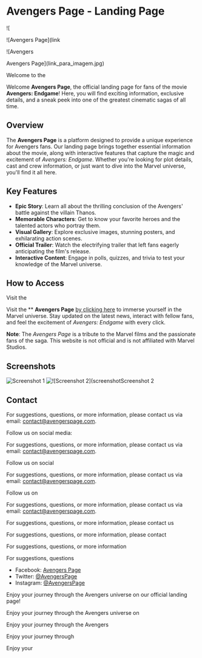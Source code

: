 # Avengers Page - Landing Page

![

![Avengers Page](link

![Avengers


Avengers Page](link_para_imagem.jpg)

Welcome to the 

Welcome
**Avengers Page**, the official landing page for fans of the movie **Avengers: Endgame**! Here, you will find exciting information, exclusive details, and a sneak peek into one of the greatest cinematic sagas of all time.

## Overview

The **Avengers Page** is a platform designed to provide a unique experience for Avengers fans. Our landing page brings together essential information about the movie, along with interactive features that capture the magic and excitement of *Avengers: Endgame*. Whether you're looking for plot details, cast and crew information, or just want to dive into the Marvel universe, you'll find it all here.

## Key Features

- **Epic Story**: Learn all about the thrilling conclusion of the Avengers' battle against the villain Thanos.
- **Memorable Characters**: Get to know your favorite heroes and the talented actors who portray them.
- **Visual Gallery**: Explore exclusive images, stunning posters, and exhilarating action scenes.
- **Official Trailer**: Watch the electrifying trailer that left fans eagerly anticipating the film's release.
- **Interactive Content**: Engage in polls, quizzes, and trivia to test your knowledge of the Marvel universe.

## How to Access

Visit the 

Visit the **
**Avengers Page** [by clicking here](link_to_page.html) to immerse yourself in the Marvel universe. Stay updated on the latest news, interact with fellow fans, and feel the excitement of *Avengers: Endgame* with every click.

**Note**: The *Avengers Page* is a tribute to the Marvel films and the passionate fans of the saga. This website is not official and is not affiliated with Marvel Studios.

## Screenshots

![Screenshot 1](screenshot_1.jpg)
![
![Screenshot 2](screenshotScreenshot 2](screenshot_2.jpg)

## Contact

For suggestions, questions, or more information, please contact us via email: contact@avengerspage.com.

Follow us on social media:


For suggestions, questions, or more information, please contact us via email: contact@avengerspage.com.

Follow us on social


For suggestions, questions, or more information, please contact us via email: contact@avengerspage.com.

Follow us on


For suggestions, questions, or more information, please contact us via email: contact@avengerspage.com.



For suggestions, questions, or more information, please contact us


For suggestions, questions, or more information, please contact


For suggestions, questions, or more information


For suggestions, questions


- Facebook: [Avengers Page](link_to_facebook)
- Twitter: [@AvengersPage](link_to_twitter)
- Instagram: [@AvengersPage](link_to_instagram)

Enjoy your journey through the Avengers universe on our official landing page!


Enjoy your journey through the Avengers universe on


Enjoy your journey through the Avengers


Enjoy your journey through


Enjoy your


